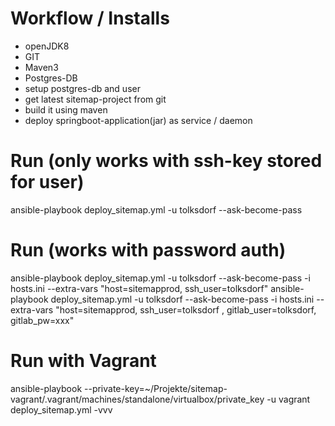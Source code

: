 # Workflow / Installs
 - openJDK8
 - GIT
 - Maven3
 - Postgres-DB
 - setup postgres-db and user
 - get latest sitemap-project from git
 - build it using maven
 - deploy springboot-application(jar) as service / daemon
# Run (only works with ssh-key stored for user)
ansible-playbook deploy_sitemap.yml -u tolksdorf --ask-become-pass
# Run (works with password auth)
ansible-playbook deploy_sitemap.yml -u tolksdorf --ask-become-pass -i hosts.ini --extra-vars "host=sitemapprod, ssh_user=tolksdorf"
ansible-playbook deploy_sitemap.yml -u tolksdorf --ask-become-pass -i hosts.ini --extra-vars "host=sitemapprod, ssh_user=tolksdorf
, gitlab_user=tolksdorf, gitlab_pw=xxx"

# Run with Vagrant
ansible-playbook --private-key=~/Projekte/sitemap-vagrant/.vagrant/machines/standalone/virtualbox/private_key -u vagrant deploy_sitemap.yml -vvv